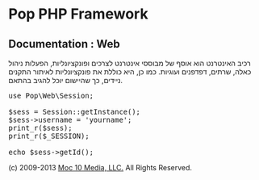 Pop PHP Framework
=================

Documentation : Web
-------------------

רכיב האינטרנט הוא אוסף של מבוססי אינטרנט לצרכים ופונקציונליות, הפעלות ניהול כאלה, שרתים, דפדפנים ועוגיות. כמו כן, היא כוללת את פונקציונליות לאיתור התקנים ניידים, כך שהיישום יוכל להגיב בהתאם.

<pre>
use Pop\Web\Session;

$sess = Session::getInstance();
$sess->username = 'yourname';
print_r($sess);
print_r($_SESSION);

echo $sess->getId();
</pre>

(c) 2009-2013 [Moc 10 Media, LLC.](http://www.moc10media.com) All Rights Reserved.
